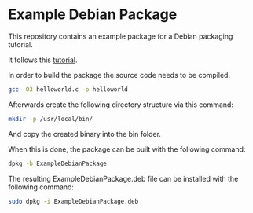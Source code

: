 # Example Debian Package

This repository contains an example package for a Debian packaging tutorial.

It follows this [tutorial](https://www.sindastra.de/p/1684/how-to-make-a-basic-debian-and-ubuntu-package-deb-the-easy-way).

In order to build the package the source code needs to be compiled.
```bash
gcc -O3 helloworld.c -o helloworld
```
Afterwards create the following directory structure via this command:
```bash
mkdir -p /usr/local/bin/
```

And copy the created binary into the bin folder.

When this is done, the package can be built with the following command:
```bash
dpkg -b ExampleDebianPackage
```

The resulting ExampleDebianPackage.deb file can be installed with the following command:
```bash
sudo dpkg -i ExampleDebianPackage.deb
```